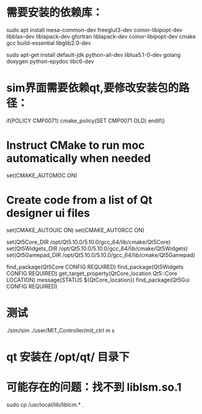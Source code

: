 # 需要安装的依赖库：

sudo apt install mesa-common-dev freeglut3-dev coinor-libipopt-dev libblas-dev liblapack-dev gfortran liblapack-dev coinor-libipopt-dev cmake gcc build-essential libglib2.0-dev

sudo apt-get install default-jdk python-all-dev liblua5.1-0-dev golang doxygen python-epydoc libc6-dev


# sim界面需要依赖qt,要修改安装包的路径：
if(POLICY CMP0071)
  cmake_policy(SET CMP0071 OLD)
endif()

# Instruct CMake to run moc automatically when needed
set(CMAKE_AUTOMOC ON)
# Create code from a list of Qt designer ui files
set(CMAKE_AUTOUIC ON)
set(CMAKE_AUTORCC ON)

set(Qt5Core_DIR /opt/Qt5.10.0/5.10.0/gcc_64/lib/cmake/Qt5Core)
set(Qt5Widgets_DIR /opt/Qt5.10.0/5.10.0/gcc_64/lib/cmake/Qt5Widgets)
set(Qt5Gamepad_DIR /opt/Qt5.10.0/5.10.0/gcc_64/lib/cmake/Qt5Gamepad)


find_package(Qt5Core CONFIG REQUIRED)
find_package(Qt5Widgets CONFIG REQUIRED)
get_target_property(QtCore_location Qt5::Core LOCATION)
message(STATUS ${QtCore_location})
find_package(Qt5Gui CONFIG REQUIRED)


# 测试
./sim/sim
./user/MIT_Controller/mit_ctrl m s

# qt 安装在      /opt/qt/ 目录下


# 可能存在的问题：找不到 liblsm.so.1 
 sudo cp /usr/local/lib/liblcm.* .

